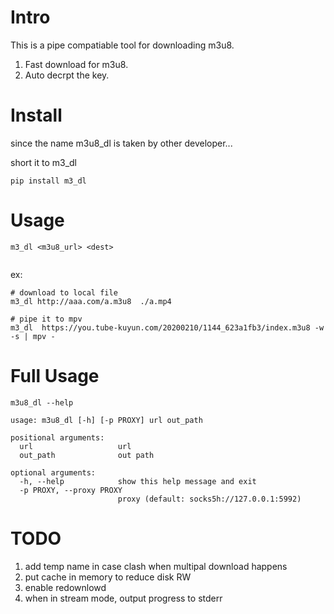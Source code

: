# Intro
This is a pipe compatiable tool for downloading m3u8.

1. Fast download for m3u8.
2. Auto decrpt the key.

# Install
since the name m3u8_dl is taken by other developer...

short it to m3_dl
```
pip install m3_dl
```

# Usage 
```
m3_dl <m3u8_url> <dest>


```

ex:
```
# download to local file
m3_dl http://aaa.com/a.m3u8  ./a.mp4

# pipe it to mpv
m3_dl  https://you.tube-kuyun.com/20200210/1144_623a1fb3/index.m3u8 -w -s | mpv -

```

# Full Usage 
```
m3u8_dl --help

usage: m3u8_dl [-h] [-p PROXY] url out_path

positional arguments:
  url                   url
  out_path              out path

optional arguments:
  -h, --help            show this help message and exit
  -p PROXY, --proxy PROXY
                        proxy (default: socks5h://127.0.0.1:5992)
```


# TODO
1. add temp name in case clash when multipal download happens
2. put cache in memory to reduce disk RW
3. enable redownlowd
4. when in stream mode, output progress to stderr
